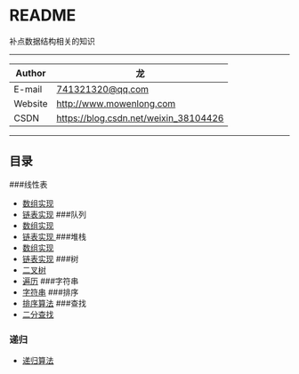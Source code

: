 README
===========================
补点数据结构相关的知识  

****
	
|Author|龙|
|---|---
|E-mail|741321320@qq.com
|Website|http://www.mowenlong.com
|CSDN|https://blog.csdn.net/weixin_38104426


****
## 目录
###线性表
* [数组实现](/src/com/mo/arrList/SeqList.java)
* [链表实现](/src/com/mo/linList/LinList.java)
###队列
* [数组实现](/src/com/mo/queue/SeqQueue.java)
* [链表实现 ](/src/com/mo/queue/LinQueue.java)
###堆栈
* [数组实现](/src/com/mo/stack/SeqStack.java)
* [链表实现](/src/com/mo/stack/LinStack.java)
###树
* [二叉树](/src/com/mo/bitTree/BitTreeNode.java)
* [遍历](/src/com/mo/bitTree/Traverse.java)
###字符串
* [字符串](/src/com/mo/string/MyString.java)
###排序
* [排序算法](/src/com/mo/sort/Sort.java)
###查找
* [二分查找](/src/com/mo/seach/Seach.java)
### 递归
* [递归算法](/src/com/mo/recursion/A.java)
